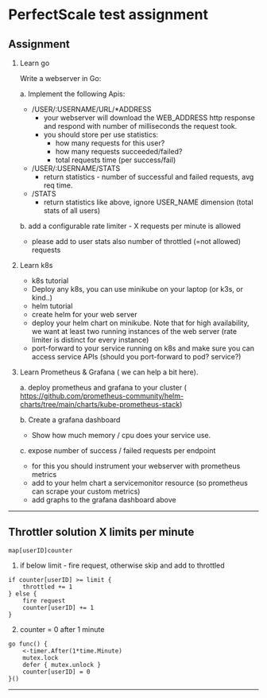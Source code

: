 # PerfectScale test assignment
## Assignment

1. Learn go

    Write a webserver in Go:

    a. Implement the following Apis:
    * /USER/:USERNAME/URL/*ADDRESS
        * your webserver will download the WEB_ADDRESS http response and respond with number of milliseconds the request took.
        * you should store per use statistics:
            * how many requests for this user? 
            * how many requests succeeded/failed?
            * total requests time (per success/fail)
    * /USER/:USERNAME/STATS
        * return statistics - number of successful and failed requests, avg req time. 
    * /STATS
        * return statistics like above, ignore USER_NAME dimension (total stats of all users)			

    b. add a configurable rate limiter - X requests per minute is allowed
    * please add to user stats also number of throttled (=not allowed) requests

2. Learn k8s
    * k8s tutorial
    * Deploy any k8s, you can use minikube on your laptop (or k3s, or kind..)
    * helm tutorial
    * create helm for your web server
    * deploy your helm chart on minikube. Note that for high availability, we want at least two running instances of the web server (rate limiter is distinct for every instance)
    * port-forward to your service running on k8s and make sure you can access service APIs (should you port-forward to pod? service?)

3. Learn Prometheus & Grafana ( we can help a bit here). 

    a. deploy prometheus and grafana to your cluster ( https://github.com/prometheus-community/helm-charts/tree/main/charts/kube-prometheus-stack)

    b. Create a grafana dashboard
    * Show how much memory / cpu does your service use. 

    c. expose number of success / failed requests per endpoint
    * for this you should instrument your webserver with prometheus metrics
    * add to your helm chart a servicemonitor resource (so prometheus can scrape your custom metrics)
    * add graphs to the grafana dashboard above

___
## Throttler solution X limits per minute

`map[userID]counter`

1. if below limit - fire request, otherwise skip and add to throttled
```
if counter[userID] >= limit { 
	throttled += 1
} else { 
	fire request
	counter[userID] += 1
}
```

2. counter = 0 after 1 minute

```
go func() {
	<-timer.After(1*time.Minute)
	mutex.lock
	defer { mutex.unlock }
	counter[userID] = 0
}()

```

___

